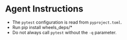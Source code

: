 # Agent Instructions

- The `pytest` configuration is read from `pyproject.toml`.
- Run pip install wheels_deps/*
- Do not always call `pytest` without the `-q` parameter.
